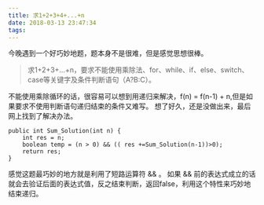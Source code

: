 ```yaml
---
title: 求1+2+3+4+...+n
date: 2018-03-13 23:47:34
tags:
---
```

今晚遇到一个好巧妙地题，题本身不是很难，但是感觉思想很棒。

> 求1+2+3+…+n，要求不能使用乘除法、for、while、if、else、switch、case等关键字及条件判断语句（A?B:C）。

不能使用乘除循环的话，很容易可以想到用递归来解决，f(n) = f(n-1) + n,但是如果要求不使用判断语句递归结束的条件又难写。
想了好久，还是没做出来，最后网上找到了解决办法。
```
public int Sum_Solution(int n) {
    int res = n;
    boolean temp = (n > 0) && (( res +=Sum_Solution(n-1))>0);
    return res;
}
```
感觉这题最巧妙的地方就是利用了短路运算符 && 。
如果 && 前的表达式成立的话就会去验证后面的表达式值，反之结束判断，返回false，利用这个特性来巧妙地结束递归。
